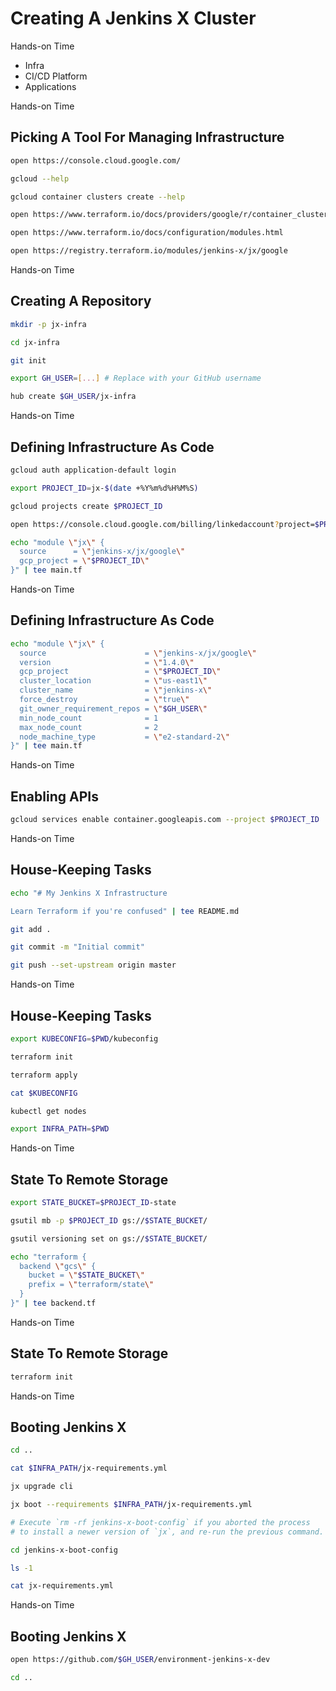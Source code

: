 <!-- .slide: class="center dark" -->
<!-- .slide: data-background="../img/background/hands-on.jpg" -->
# Creating A Jenkins X Cluster

<div class="label">Hands-on Time</div>

* Infra
* CI/CD Platform
* Applications


<!-- .slide: class="dark" -->
<div class="eyebrow"> </div>
<div class="label">Hands-on Time</div>

## Picking A Tool For Managing Infrastructure

```bash
open https://console.cloud.google.com/

gcloud --help

gcloud container clusters create --help

open https://www.terraform.io/docs/providers/google/r/container_cluster.html

open https://www.terraform.io/docs/configuration/modules.html

open https://registry.terraform.io/modules/jenkins-x/jx/google
```


<!-- .slide: class="dark" -->
<div class="eyebrow"> </div>
<div class="label">Hands-on Time</div>

## Creating A Repository

```bash
mkdir -p jx-infra

cd jx-infra

git init

export GH_USER=[...] # Replace with your GitHub username

hub create $GH_USER/jx-infra
```


<!-- .slide: class="dark" -->
<div class="eyebrow"> </div>
<div class="label">Hands-on Time</div>

## Defining Infrastructure As Code

```bash
gcloud auth application-default login

export PROJECT_ID=jx-$(date +%Y%m%d%H%M%S)

gcloud projects create $PROJECT_ID

open https://console.cloud.google.com/billing/linkedaccount?project=$PROJECT_ID

echo "module \"jx\" {
  source      = \"jenkins-x/jx/google\"
  gcp_project = \"$PROJECT_ID\"
}" | tee main.tf
```


<!-- .slide: class="dark" -->
<div class="eyebrow"> </div>
<div class="label">Hands-on Time</div>

## Defining Infrastructure As Code

```bash
echo "module \"jx\" {
  source                      = \"jenkins-x/jx/google\"
  version                     = \"1.4.0\"
  gcp_project                 = \"$PROJECT_ID\"
  cluster_location            = \"us-east1\"
  cluster_name                = \"jenkins-x\"
  force_destroy               = \"true\"
  git_owner_requirement_repos = \"$GH_USER\"
  min_node_count              = 1
  max_node_count              = 2
  node_machine_type           = \"e2-standard-2\"
}" | tee main.tf
```


<!-- .slide: class="dark" -->
<div class="eyebrow"> </div>
<div class="label">Hands-on Time</div>

## Enabling APIs

```bash
gcloud services enable container.googleapis.com --project $PROJECT_ID
```


<!-- .slide: class="dark" -->
<div class="eyebrow"> </div>
<div class="label">Hands-on Time</div>

## House-Keeping Tasks

```bash
echo "# My Jenkins X Infrastructure

Learn Terraform if you're confused" | tee README.md

git add .

git commit -m "Initial commit"

git push --set-upstream origin master
```


<!-- .slide: class="dark" -->
<div class="eyebrow"> </div>
<div class="label">Hands-on Time</div>

## House-Keeping Tasks

```bash
export KUBECONFIG=$PWD/kubeconfig

terraform init

terraform apply

cat $KUBECONFIG

kubectl get nodes

export INFRA_PATH=$PWD
```


<!-- .slide: class="dark" -->
<div class="eyebrow"> </div>
<div class="label">Hands-on Time</div>

## State To Remote Storage

```bash
export STATE_BUCKET=$PROJECT_ID-state

gsutil mb -p $PROJECT_ID gs://$STATE_BUCKET/

gsutil versioning set on gs://$STATE_BUCKET/

echo "terraform {
  backend \"gcs\" {
    bucket = \"$STATE_BUCKET\"
    prefix = \"terraform/state\"
  }
}" | tee backend.tf
```


<!-- .slide: class="dark" -->
<div class="eyebrow"> </div>
<div class="label">Hands-on Time</div>

## State To Remote Storage

```bash
terraform init
```


<!-- .slide: class="dark" -->
<div class="eyebrow"> </div>
<div class="label">Hands-on Time</div>

## Booting Jenkins X

```bash
cd ..

cat $INFRA_PATH/jx-requirements.yml

jx upgrade cli

jx boot --requirements $INFRA_PATH/jx-requirements.yml

# Execute `rm -rf jenkins-x-boot-config` if you aborted the process
# to install a newer version of `jx`, and re-run the previous command.

cd jenkins-x-boot-config

ls -1

cat jx-requirements.yml
```


<!-- .slide: class="dark" -->
<div class="eyebrow"> </div>
<div class="label">Hands-on Time</div>

## Booting Jenkins X

```bash
open https://github.com/$GH_USER/environment-jenkins-x-dev

cd ..
```
